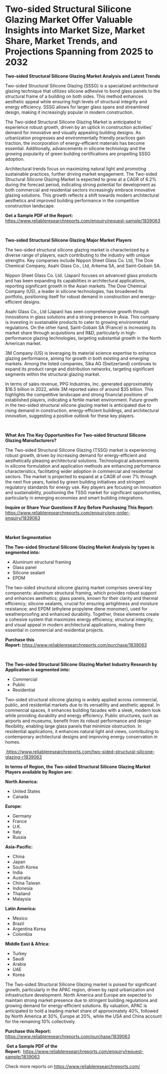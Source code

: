 <p><h1>Two-sided Structural Silicone Glazing Market Offer Valuable Insights into Market Size, Market Share, Market Trends, and Projections Spanning from 2025 to 2032</h1></p><p><strong>Two-sided Structural Silicone Glazing Market Analysis and Latest Trends</strong></p>
<p><p>Two-sided Structural Silicone Glazing (SSSG) is a specialized architectural glazing technique that utilizes silicone adhesive to bond glass panels to the structural frame of a building on both sides. This method enhances aesthetic appeal while ensuring high levels of structural integrity and energy efficiency. SSSG allows for larger glass spans and streamlined design, making it increasingly popular in modern construction.</p><p>The Two-sided Structural Silicone Glazing Market is anticipated to experience robust growth, driven by an uptick in construction activities' demand for innovative and visually appealing building designs. As urbanization progresses and environmentally friendly practices gain traction, the incorporation of energy-efficient materials has become essential. Additionally, advancements in silicone technology and the growing popularity of green building certifications are propelling SSSG adoption.</p><p>Architectural trends focus on maximizing natural light and promoting sustainable practices, further driving market engagement. The Two-sided Structural Silicone Glazing Market is expected to grow at a CAGR of 6.2% during the forecast period, indicating strong potential for development as both commercial and residential sectors increasingly embrace innovative glazing solutions. This growth reflects a shift towards modern architectural aesthetics and improved building performance in the competitive construction landscape.</p></p>
<p><strong>Get a Sample PDF of the Report:&nbsp;</strong> <a href="https://www.reliableresearchreports.com/enquiry/request-sample/1839063?utm_campaign=2221&utm_medium=2&utm_source=Github&utm_content=ia&utm_term=03022025&utm_id=two-sided-structural-silicone-glazing">https://www.reliableresearchreports.com/enquiry/request-sample/1839063</a></p>
<p>&nbsp;</p>
<p><strong>Two-sided Structural Silicone Glazing Major Market Players</strong></p>
<p><p>The two-sided structural silicone glazing market is characterized by a diverse range of players, each contributing to the industry with unique strengths. Key companies include Nippon Sheet Glass Co. Ltd, The Dow Chemical Company, Asahi Glass Co., Ltd, Arkema SA, and Saint-Gobain SA. </p><p>Nippon Sheet Glass Co. Ltd. (Japan) focuses on advanced glass products and has been expanding its capabilities in architectural applications, reporting significant growth in the Asian markets. The Dow Chemical Company (US), a leader in silicone technologies, has broadened its portfolio, positioning itself for robust demand in construction and energy-efficient designs.</p><p>Asahi Glass Co., Ltd (Japan) has seen comprehensive growth through innovations in glass solutions and a strong presence in Asia. This company is investing in sustainable products to cater to growing environmental regulations. On the other hand, Saint-Gobain SA (France) is increasing its market share through acquisitions and R&D, particularly in high-performance glazing technologies, targeting substantial growth in the North American market.</p><p>3M Company (US) is leveraging its material science expertise to enhance glazing performance, aiming for growth in both existing and emerging markets. Among the listed companies, Sika AG (Switzerland) continues to expand its product range and distribution networks, targeting significant segments within the structural glazing market.</p><p>In terms of sales revenue, PPG Industries, Inc. generated approximately $16.5 billion in 2022, while 3M reported sales of around $35 billion. This highlights the competitive landscape and strong financial positions of established players, indicating a fertile market environment. Future growth in the two-sided structural silicone glazing market is anticipated due to rising demand in construction, energy-efficient buildings, and architectural innovation, suggesting a positive outlook for these key players.</p></p>
<p>&nbsp;</p>
<p><strong>What Are The Key Opportunities For Two-sided Structural Silicone Glazing Manufacturers?</strong></p>
<p><p>The Two-sided Structural Silicone Glazing (TSSG) market is experiencing robust growth, driven by increasing demand for energy-efficient and aesthetically pleasing architectural solutions. Technological advancements in silicone formulation and application methods are enhancing performance characteristics, facilitating wider adoption in commercial and residential sectors. The market is projected to expand at a CAGR of over 7% through the next five years, fueled by green building initiatives and stringent regulatory standards for energy use. Key players are focusing on innovation and sustainability, positioning the TSSG market for significant opportunities, particularly in emerging economies and smart building integrations.</p></p>
<p><strong>Inquire or Share Your Questions If Any Before Purchasing This Report:</strong> <a href="https://www.reliableresearchreports.com/enquiry/pre-order-enquiry/1839063?utm_campaign=2221&utm_medium=2&utm_source=Github&utm_content=ia&utm_term=03022025&utm_id=two-sided-structural-silicone-glazing">https://www.reliableresearchreports.com/enquiry/pre-order-enquiry/1839063</a></p>
<p>&nbsp;</p>
<p><strong>Market Segmentation</strong></p>
<p><strong>The Two-sided Structural Silicone Glazing Market Analysis by types is segmented into:</strong></p>
<p><ul><li>Aluminum structural framing</li><li>Glass panel</li><li>Silicone sealant</li><li>EPDM</li></ul></p>
<p><p>The two-sided structural silicone glazing market comprises several key components: aluminum structural framing, which provides robust support and enhances aesthetics; glass panels, known for their clarity and thermal efficiency; silicone sealants, crucial for ensuring airtightness and moisture resistance; and EPDM (ethylene propylene diene monomer), used for weatherproofing and enhanced durability. Together, these elements create a cohesive system that maximizes energy efficiency, structural integrity, and visual appeal in modern architectural applications, making them essential in commercial and residential projects.</p></p>
<p><strong>Purchase this Report:&nbsp;</strong><a href="https://www.reliableresearchreports.com/purchase/1839063?utm_campaign=2221&utm_medium=2&utm_source=Github&utm_content=ia&utm_term=03022025&utm_id=two-sided-structural-silicone-glazing">https://www.reliableresearchreports.com/purchase/1839063</a></p>
<p>&nbsp;</p>
<p><strong>The Two-sided Structural Silicone Glazing Market Industry Research by Application is segmented into:</strong></p>
<p><ul><li>Commercial</li><li>Public</li><li>Residential</li></ul></p>
<p><p>Two-sided structural silicone glazing is widely applied across commercial, public, and residential markets due to its versatility and aesthetic appeal. In commercial spaces, it enhances building facades with a sleek, modern look while providing durability and energy efficiency. Public structures, such as airports and museums, benefit from its robust performance and design flexibility, enabling large glass panels that minimize obstruction. In residential applications, it enhances natural light and views, contributing to contemporary architectural designs and improving energy conservation in homes.</p></p>
<p><a href="https://www.reliableresearchreports.com/two-sided-structural-silicone-glazing-r1839063?utm_campaign=2221&utm_medium=2&utm_source=Github&utm_content=ia&utm_term=03022025&utm_id=two-sided-structural-silicone-glazing">&nbsp;https://www.reliableresearchreports.com/two-sided-structural-silicone-glazing-r1839063</a></p>
<p><strong>In terms of Region, the Two-sided Structural Silicone Glazing Market Players available by Region are:</strong></p>
<p>
    <p> <strong> North America: </strong>
        <ul>
            <li>United States</li>
            <li>Canada</li>
        </ul>
        </p> 
    <p> <strong> Europe: </strong>
        <ul>
            <li>Germany</li>
            <li>France</li>
            <li>U.K.</li>
            <li>Italy</li>
            <li>Russia</li>
        </ul>
        </p> 
    <p> <strong> Asia-Pacific: </strong>
        <ul>
            <li>China</li>
            <li>Japan</li>
            <li>South Korea</li>
            <li>India</li>
            <li>Australia</li>
            <li>China Taiwan</li>
            <li>Indonesia</li>
            <li>Thailand</li>
            <li>Malaysia</li>
        </ul>
        </p> 
    <p> <strong> Latin America: </strong>
        <ul>
            <li>Mexico</li>
            <li>Brazil</li>
            <li>Argentina Korea</li>
            <li>Colombia</li>
        </ul>
        </p> 
    <p> <strong> Middle East & Africa: </strong>
        <ul>
            <li>Turkey</li>
            <li>Saudi</li>
            <li>Arabia</li>
            <li>UAE</li>
            <li>Korea</li>
        </ul>
    </p>
    </p>
<p><p>The Two-sided Structural Silicone Glazing market is poised for significant growth, particularly in the APAC region, driven by rapid urbanization and infrastructure development. North America and Europe are expected to maintain strong market presence due to stringent building regulations and growing demand for energy-efficient solutions. By valuation, APAC is anticipated to hold a leading market share of approximately 40%, followed by North America at 30%, Europe at 20%, while the USA and China account for the remaining 10% collectively.</p></p>
<p><strong>Purchase this Report: </strong><a href="https://www.reliableresearchreports.com/purchase/1839063?utm_campaign=2221&utm_medium=2&utm_source=Github&utm_content=ia&utm_term=03022025&utm_id=two-sided-structural-silicone-glazing">https://www.reliableresearchreports.com/purchase/1839063</a></p>
<p>&nbsp;<strong>Get a Sample PDF of the Report:&nbsp;&nbsp;</strong><a href="https://www.reliableresearchreports.com/enquiry/request-sample/1839063?utm_campaign=2221&utm_medium=2&utm_source=Github&utm_content=ia&utm_term=03022025&utm_id=two-sided-structural-silicone-glazing">https://www.reliableresearchreports.com/enquiry/request-sample/1839063</a></p>
<p><strong></strong></p>
<p>Check more reports on <a href="https://www.reliableresearchreports.com/?utm_campaign=2221&utm_medium=2&utm_source=Github&utm_content=ia&utm_term=03022025&utm_id=two-sided-structural-silicone-glazing">https://www.reliableresearchreports.com/</a></p>